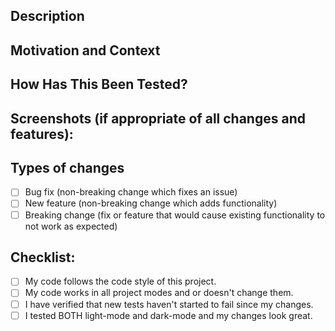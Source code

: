 <!--- Provide a general summary of your changes in the Title above -->
## Description
<!--- Describe your changes in detail -->
## Motivation and Context
<!--- Why is this change required? What problem does it solve? -->
<!--- If it fixes an open issue, please link to the issue here. -->
## How Has This Been Tested?
<!--- Please describe in detail how you tested your changes. -->
<!--- Include details of your testing environment, tests ran to see how -->
<!--- your change affects other areas of the code, etc. -->
## Screenshots (if appropriate of all changes and features):
## Types of changes
<!--- What types of changes does your code introduce? Put an `x` in all the boxes that apply: -->
- [ ] Bug fix (non-breaking change which fixes an issue)
- [ ] New feature (non-breaking change which adds functionality)
- [ ] Breaking change (fix or feature that would cause existing functionality to not work as expected)
## Checklist:
<!--- Go over all the following points, and put an `x` in all the boxes that apply. -->
<!--- If you're unsure about any of these, don't hesitate to ask. We're here to help! -->
- [ ] My code follows the code style of this project.
- [ ] My code works in all project modes and or doesn't change them.
- [ ] I have verified that new tests haven't started to fail since my changes.
- [ ] I tested BOTH light-mode and dark-mode and my changes look great.
